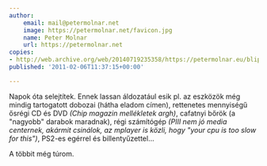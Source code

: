 ```yaml
---
author:
    email: mail@petermolnar.net
    image: https://petermolnar.net/favicon.jpg
    name: Peter Molnar
    url: https://petermolnar.net
copies:
- http://web.archive.org/web/20140719235358/https://petermolnar.eu/blips/selejtites/
published: '2011-02-06T11:37:15+00:00'

---
```


Napok óta selejtítek. Ennek lassan áldozatául esik pl. az eszközök még
mindig tartogatott dobozai (hátha eladom címen), rettenetes mennyiségű
ősrégi CD és DVD *(Chip magazin mellékletek argh)*, cafatnyi bőrök (a
"nagyobb" darabok maradnak), régi számítógép *(PIII nem jó media
centernek, akármit csinálok, az mplayer is közli, hogy "your cpu is too
slow for this")*, PS2-es egérrel és billentyűzettel...

A többit még túrom.